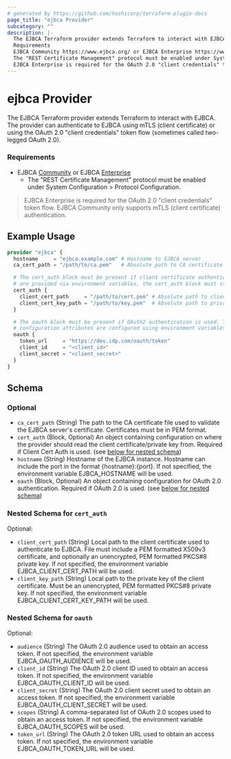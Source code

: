 ```yaml
---
# generated by https://github.com/hashicorp/terraform-plugin-docs
page_title: "ejbca Provider"
subcategory: ""
description: |-
  The EJBCA Terraform provider extends Terraform to interact with EJBCA. The provider can authenticate to EJBCA using mTLS (client certificate) or using the OAuth 2.0 "client credentials" token flow (sometimes called two-legged OAuth 2.0).
  Requirements
  EJBCA Community https://www.ejbca.org/ or EJBCA Enterprise https://www.keyfactor.com/products/ejbca-enterprise/
  The "REST Certificate Management" protocol must be enabled under System Configuration > Protocol Configuration.
  EJBCA Enterprise is required for the OAuth 2.0 "client credentials" token flow. EJBCA Community only supports mTLS (client certificate) authentication.
---
```


# ejbca Provider

The EJBCA Terraform provider extends Terraform to interact with EJBCA. The provider can authenticate to EJBCA using mTLS (client certificate) or using the OAuth 2.0 "client credentials" token flow (sometimes called two-legged OAuth 2.0).

### Requirements

* EJBCA [Community](https://www.ejbca.org/) or EJBCA [Enterprise](https://www.keyfactor.com/products/ejbca-enterprise/)
  * The "REST Certificate Management" protocol must be enabled under System Configuration > Protocol Configuration.

> EJBCA Enterprise is required for the OAuth 2.0 "client credentials" token flow. EJBCA Community only supports mTLS (client certificate) authentication.

## Example Usage

```terraform
provider "ejbca" {
  hostname     = "ejbca.example.com" # Hostname to EJBCA server
  ca_cert_path = "/path/to/ca.pem"   # Absolute path to CA certificate used to verify EJBCA server certificate

  # The cert_auth block must be present if client certificate authentication is used. If the *_path attributes
  # are provided via environment variables, the cert_auth block must still be present.
  cert_auth {
    client_cert_path     = "/path/to/cert.pem" # Absolute path to client certificate used for authentication to EJBCA
    client_cert_key_path = "/path/to/key.pem"  # Absolute path to private key used for authentication to EJBCA
  }

  # The oauth block must be present if OAuth2 authentication is used. The oauth block must be present even if all
  # configuration attributes are configured using environment variables.
  oauth {
    token_url     = "https://dev.idp.com/oauth/token"
    client_id     = "<client_id>"
    client_secret = "<client_secret>"
  }
}
```

<!-- schema generated by tfplugindocs -->
## Schema

### Optional

- `ca_cert_path` (String) The path to the CA certificate file used to validate the EJBCA server's certificate. Certificates must be in PEM format.
- `cert_auth` (Block, Optional) An object containing configuration on where the provider should read the client certificate/private key from. Required if Client Cert Auth is used. (see [below for nested schema](#nestedblock--cert_auth))
- `hostname` (String) Hostname of the EJBCA instance. Hostname can include the port in the format {hostname}:{port}. If not specified, the environment variable EJBCA_HOSTNAME will be used.
- `oauth` (Block, Optional) An object containing configuration for OAuth 2.0 authentication. Required if OAuth 2.0 is used. (see [below for nested schema](#nestedblock--oauth))

<a id="nestedblock--cert_auth"></a>
### Nested Schema for `cert_auth`

Optional:

- `client_cert_path` (String) Local path to the client certificate used to authenticate to EJBCA. File must include a PEM formatted X509v3 certificate, and optionally an unencrypted, PEM formatted PKCS#8 private key. If not specified, the environment variable EJBCA_CLIENT_CERT_PATH will be used.
- `client_key_path` (String) Local path to the private key of the client certificate. Must be an unencrypted, PEM formatted PKCS#8 private key. If not specified, the environment variable EJBCA_CLIENT_CERT_KEY_PATH will be used.


<a id="nestedblock--oauth"></a>
### Nested Schema for `oauth`

Optional:

- `audience` (String) The OAuth 2.0 audience used to obtain an access token. If not specified, the environment variable EJBCA_OAUTH_AUDIENCE will be used.
- `client_id` (String) The OAuth 2.0 client ID used to obtain an access token. If not specified, the environment variable EJBCA_OAUTH_CLIENT_ID will be used.
- `client_secret` (String) The OAuth 2.0 client secret used to obtain an access token. If not specified, the environment variable EJBCA_OAUTH_CLIENT_SECRET will be used.
- `scopes` (String) A comma-separated list of OAuth 2.0 scopes used to obtain an access token. If not specified, the environment variable EJBCA_OAUTH_SCOPES will be used.
- `token_url` (String) The OAuth 2.0 token URL used to obtain an access token. If not specified, the environment variable EJBCA_OAUTH_TOKEN_URL will be used.
